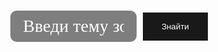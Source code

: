 <!DOCTYPE html>
<html lang="en">
<head>
    <meta charset="UTF-8">
    <meta http-equiv="X-UA-Compatible" content="IE=edge">
    <meta name="viewport" content="width=device-width, initial-scale=1.0">
    <title>Document</title>
    <style>
        *{
            margin: 0;
            padding: 0;
        }
.wrap{
    width: 100%;
    height: 100vh;
    background-size: cover;
    display: flex;
    justify-content: center;
    align-items: center;
}
.inp{
    width: 40%;
    height: 50px;
    background-color: rgba(0, 0, 0, 0.5);
    border: none;
    padding: 0 20px;
    outline: none;
    border-radius: 10px;
    color: white;
    font-size: 28px;
    font-family: Montserrat;
    margin: 10px;
}
.findPhoto{
    padding: 15px 30px;
    background-color: rgba(0, 0, 0, 0.9);
    border:none;
    color: #fff;
    border-radius: 10xp;
}
::placeholder{
    color:#fff
}
    </style>
</head>
<body>
    <div class="wrap" id="wrap">
        <input type="text" id="inp" placeholder="Введи тему зображення" class="inp">
        <button id="findPhoto" class="findPhoto">Знайти</button>
    </div>
    <script>
function getPhoto(){
    fetch('https://source.unsplash.com/1920x1080')
.then(res=>{
    let pic =(res.url);
    wrap.style.backgroundImage = "url("+pic+")";
    inp.value = '';
})
}
getPhoto();
        
     findPhoto.onclick = function(){                   
fetch('https://source.unsplash.com/1920x1080/?'+inp.value)
.then(res=>{
    let pic =(res.url);
    wrap.style.backgroundImage = "url("+pic+")";
    inp.value = '';
})
     }
     setInterval(function(){
         getPhoto();
     },100000)
    </script>
</body>
</html>
